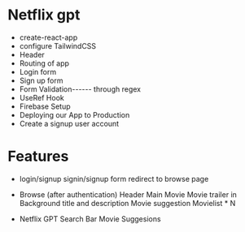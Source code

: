 # Netflix gpt

- create-react-app
- configure TailwindCSS
- Header
- Routing of app
- Login form
- Sign up form
- Form Validation------ through regex
- UseRef Hook
- Firebase Setup
- Deploying our App to Production
- Create a signup user account

# Features

- login/signup
  signin/signup form
  redirect to browse page

- Browse (after authentication)
  Header
  Main Movie
  Movie trailer in Background
  title and description
  Movie suggestion
  Movielist \* N

- Netflix GPT
  Search Bar
  Movie Suggesions
